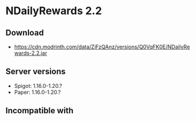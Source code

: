 # NDailyRewards 2.2

## Download
- https://cdn.modrinth.com/data/ZiFzQAnz/versions/Q0VqFK0E/NDailyRewards-2.2.jar

## Server versions
- Spigot: 1.16.0-1.20.?
- Paper: 1.16.0-1.20.?

## Incompatible with
